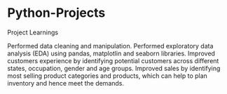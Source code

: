 # Python-Projects

Project Learnings

Performed data cleaning and manipulation.
Performed exploratory data analysis (EDA) using pandas, matplotlin and seaborn libraries.
Improved customers experience by identifying potential customers across different states, occupation, gender and age groups.
Improved sales by identifying most selling product categories and products, which can help to plan inventory and hence meet the demands.
